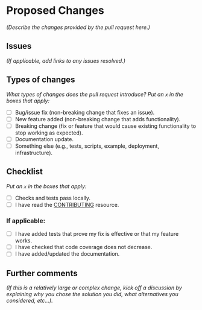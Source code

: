 # Proposed Changes

_(Describe the changes provided by the pull request here.)_

## Issues

_(If applicable, add links to any issues resolved.)_

## Types of changes

_What types of changes does the pull request introduce? Put an `x` in the boxes that apply:_

- [ ] Bug/issue fix (non-breaking change that fixes an issue).
- [ ] New feature added (non-breaking change that adds functionality).
- [ ] Breaking change (fix or feature that would cause existing functionality to stop working as expected).
- [ ] Documentation update.
- [ ] Something else (e.g., tests, scripts, example, deployment, infrastructure).

## Checklist

_Put an `x` in the boxes that apply:_

- [ ] Checks and tests pass locally.
- [ ] I have read the [CONTRIBUTING](/CONTRIBUTING.md) resource.

### If applicable: 

- [ ] I have added tests that prove my fix is effective or that my feature works.
- [ ] I have checked that code coverage does not decrease.
- [ ] I have added/updated the documentation.

## Further comments

_(If this is a relatively large or complex change, kick off a discussion by explaining why you chose the solution you did, what alternatives you considered, etc...)._

